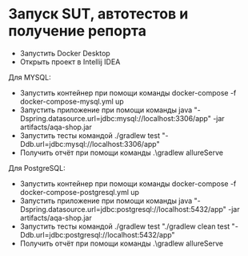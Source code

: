 # Запуск SUT, автотестов и получение репорта
- Запустить Docker Desktop
- Открыть проект в Intellij IDEA

Для MYSQL:
- Запустить контейнер при помощи команды docker-compose -f docker-compose-mysql.yml up
- Запустить приложение при помощи команды java "-Dspring.datasource.url=jdbc:mysql://localhost:3306/app" -jar artifacts/aqa-shop.jar
- Запустить тесты командой ./gradlew test "-Ddb.url=jdbc:mysql://localhost:3306/app"
- Получить отчёт при помощи команды .\gradlew allureServe

Для PostgreSQL:
- Запустить контейнер при помощи команды docker-compose -f docker-compose-postgresql.yml up
- Запустить приложение при помощи команды java "-Dspring.datasource.url=jdbc:postgresql://localhost:5432/app" -jar artifacts/aqa-shop.jar
- Запустить тесты командой ./gradlew test "./gradlew clean test "-Ddb.url=jdbc:postgresql://localhost:5432/app"
- Получить отчёт при помощи команды .\gradlew allureServe
